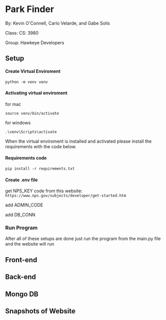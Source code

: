 # Park Finder

By: Kevin O'Connell, Carlo Velarde, and Gabe Solis

Class: CS: 3980

Group: Hawkeye Developers

## Setup

#### Create Virtual Enviroment

`python -m venv venv`

#### Activating virtual enviroment

for mac

`source venv/bin/activate`

for windows

`.\venv\Scripts\activate`

When the virtual enviroment is installed and activated please install the requirements with the code below.

#### Requirements code

`pip install -r requirements.txt`

#### Create .env file

get NPS_KEY code from this website: `https://www.nps.gov/subjects/developer/get-started.htm`

add ADMIN_CODE

add DB_CONN

### Run Program

After all of these setups are done just run the program from the main.py file and the website will run

## Front-end


## Back-end

## Mongo DB

## Snapshots of Website



